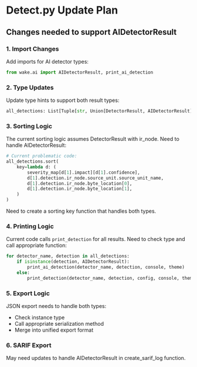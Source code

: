 # Detect.py Update Plan

## Changes needed to support AIDetectorResult

### 1. Import Changes
Add imports for AI detector types:
```python
from wake.ai import AIDetectorResult, print_ai_detection
```

### 2. Type Updates
Update type hints to support both result types:
```python
all_detections: List[Tuple[str, Union[DetectorResult, AIDetectorResult]]] = []
```

### 3. Sorting Logic
The current sorting logic assumes DetectorResult with ir_node. Need to handle AIDetectorResult:
```python
# Current problematic code:
all_detections.sort(
    key=lambda d: (
        severity_map[d[1].impact][d[1].confidence],
        d[1].detection.ir_node.source_unit.source_unit_name,
        d[1].detection.ir_node.byte_location[0],
        d[1].detection.ir_node.byte_location[1],
    )
)
```

Need to create a sorting key function that handles both types.

### 4. Printing Logic
Current code calls `print_detection` for all results. Need to check type and call appropriate function:
```python
for detector_name, detection in all_detections:
    if isinstance(detection, AIDetectorResult):
        print_ai_detection(detector_name, detection, console, theme)
    else:
        print_detection(detector_name, detection, config, console, theme)
```

### 5. Export Logic
JSON export needs to handle both types:
- Check instance type
- Call appropriate serialization method
- Merge into unified export format

### 6. SARIF Export
May need updates to handle AIDetectorResult in create_sarif_log function.